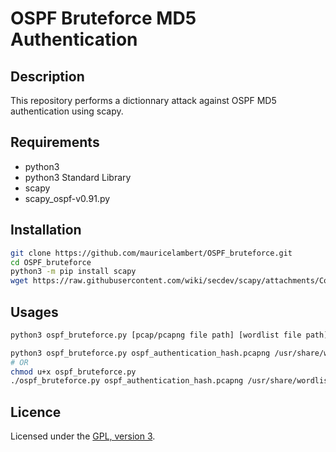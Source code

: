 # OSPF Bruteforce MD5 Authentication

## Description

This repository performs a dictionnary attack against OSPF MD5 authentication using scapy. 

## Requirements

 - python3
 - python3 Standard Library
 - scapy
 - scapy_ospf-v0.91.py

## Installation

```bash
git clone https://github.com/mauricelambert/OSPF_bruteforce.git
cd OSPF_bruteforce
python3 -m pip install scapy
wget https://raw.githubusercontent.com/wiki/secdev/scapy/attachments/Code/OSPF/scapy_ospf-v0.91.py -o scapy_ospf.py
```

## Usages

```bash
python3 ospf_bruteforce.py [pcap/pcapng file path] [wordlist file path]

python3 ospf_bruteforce.py ospf_authentication_hash.pcapng /usr/share/wordlists/rockyou.txt
# OR
chmod u+x ospf_bruteforce.py
./ospf_bruteforce.py ospf_authentication_hash.pcapng /usr/share/wordlists/rockyou.txt
```

## Licence

Licensed under the [GPL, version 3](https://www.gnu.org/licenses/).
